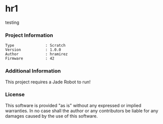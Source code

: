 hr1
================

testing

### Project Information
```
Type              : Scratch
Version           : 1.0.0
Author            : hramirez
Firmware          : 42
```

### Additional Information
This project requires a Jade Robot to run!

### License
This software is provided "as is" without any expressed or implied warranties.  In no case shall the author or any contributors be liable for any damages caused by the use of this software.

